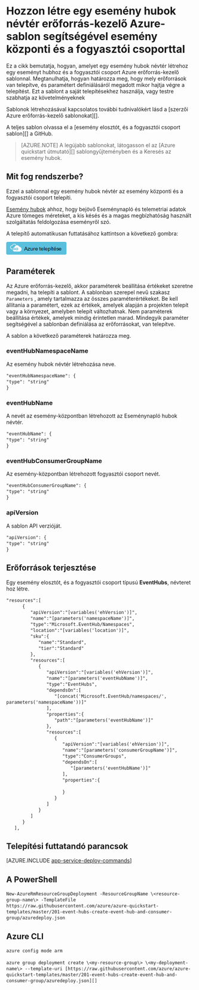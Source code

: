 <properties
    pageTitle="Hozzon létre egy esemény hubok névtér erőforrás-kezelő Azure-sablon segítségével esemény központi és a fogyasztói csoporttal |} Microsoft Azure"
    description="Hozzon létre egy esemény hubok névtér esemény központi és erőforrás-kezelő Azure-sablon segítségével fogyasztói csoport"
    services="event-hubs"
    documentationCenter=".net"
    authors="sethmanheim"
    manager="timlt"
    editor=""/>

<tags
    ms.service="event-hubs"
    ms.devlang="tbd"
    ms.topic="article"
    ms.tgt_pltfrm="dotnet"
    ms.workload="na"
    ms.date="08/31/2016"
    ms.author="sethm;shvija"/>

# <a name="create-an-event-hubs-namespace-with-event-hub-and-consumer-group-using-an-azure-resource-manager-template"></a>Hozzon létre egy esemény hubok névtér erőforrás-kezelő Azure-sablon segítségével esemény központi és a fogyasztói csoporttal

Ez a cikk bemutatja, hogyan, amelyet egy esemény hubok névtér létrehoz egy eseményt hubhoz és a fogyasztói csoport Azure erőforrás-kezelő sablonnal. Megtanulhatja, hogyan határozza meg, hogy mely erőforrások van telepítve, és paramétert definiálásáról megadott mikor hajtja végre a telepítést. Ezt a sablont a saját telepítésekhez használja, vagy testre szabhatja az követelményeknek

Sablonok létrehozásával kapcsolatos további tudnivalókért lásd a [szerzői Azure erőforrás-kezelő sablonokat][].

A teljes sablon olvassa el a [esemény elosztót, és a fogyasztói csoport sablon][] a GitHub.

>[AZURE.NOTE]
>A legújabb sablonokat, látogasson el az [Azure quickstart útmutató][] sablongyűjteményben és a Keresés az esemény hubok.

## <a name="what-will-you-deploy"></a>Mit fog rendszerbe?

Ezzel a sablonnal egy esemény hubok névtér az esemény központi és a fogyasztói csoport telepíti.

[Esemény hubok](../event-hubs/event-hubs-what-is-event-hubs.md) ahhoz, hogy bejövő Eseménynapló és telemetriai adatok Azure tömeges méreteket, a kis késés és a magas megbízhatóság használt szolgáltatás feldolgozása eseményről szó.

A telepítő automatikusan futtatásához kattintson a következő gombra:

[![Azure telepítése](./media/event-hubs-resource-manager-namespace-event-hub/deploybutton.png)](https://portal.azure.com/#create/Microsoft.Template/uri/https%3A%2F%2Fraw.githubusercontent.com%2FAzure%2Fazure-quickstart-templates%2Fmaster%2F201-event-hubs-create-event-hub-and-consumer-group%2Fazuredeploy.json)

## <a name="parameters"></a>Paraméterek

Az Azure erőforrás-kezelő, akkor paraméterek beállítása értékeket szeretne megadni, ha telepíti a sablont. A sablonban szerepel nevű szakasz `Parameters` , amely tartalmazza az összes paraméterértékeket. Be kell állítania a paramétert, ezek az értékek, amelyek alapján a projekten telepít vagy a környezet, amelyben telepít változhatnak. Nem paraméterek beállítása értékek, amelyek mindig érintetlen marad. Mindegyik paraméter segítségével a sablonban definiálása az erőforrásokat, van telepítve.

A sablon a következő paraméterek határozza meg.

### <a name="eventhubnamespacename"></a>eventHubNamespaceName

Az esemény hubok névtér létrehozása neve.

```
"eventHubNamespaceName": {
"type": "string"
}
```

### <a name="eventhubname"></a>eventHubName

A nevét az esemény-központban létrehozott az Eseménynapló hubok névtér.

```
"eventHubName": {
"type": "string"
}
```

### <a name="eventhubconsumergroupname"></a>eventHubConsumerGroupName

Az esemény-központban létrehozott fogyasztói csoport nevét.

```
"eventHubConsumerGroupName": {
"type": "string"
}
```

### <a name="apiversion"></a>apiVersion

A sablon API verzióját.

```
"apiVersion": {
"type": "string"
}
```

## <a name="resources-to-deploy"></a>Erőforrások terjesztése

Egy esemény elosztót, és a fogyasztói csoport típusú **EventHubs**, névteret hoz létre.

```
"resources":[  
      {  
         "apiVersion":"[variables('ehVersion')]",
         "name":"[parameters('namespaceName')]",
         "type":"Microsoft.EventHub/Namespaces",
         "location":"[variables('location')]",
         "sku":{  
            "name":"Standard",
            "tier":"Standard"
         },
         "resources":[  
            {  
               "apiVersion":"[variables('ehVersion')]",
               "name":"[parameters('eventHubName')]",
               "type":"EventHubs",
               "dependsOn":[  
                  "[concat('Microsoft.EventHub/namespaces/', parameters('namespaceName'))]"
               ],
               "properties":{  
                  "path":"[parameters('eventHubName')]"
               },
               "resources":[  
                  {  
                     "apiVersion":"[variables('ehVersion')]",
                     "name":"[parameters('consumerGroupName')]",
                     "type":"ConsumerGroups",
                     "dependsOn":[  
                        "[parameters('eventHubName')]"
                     ],
                     "properties":{  

                     }
                  }
               ]
            }
         ]
      }
   ],
```

## <a name="commands-to-run-deployment"></a>Telepítési futtatandó parancsok

[AZURE.INCLUDE [app-service-deploy-commands](../../includes/app-service-deploy-commands.md)]

## <a name="powershell"></a>A PowerShell

```
New-AzureRmResourceGroupDeployment -ResourceGroupName \<resource-group-name\> -TemplateFile https://raw.githubusercontent.com/azure/azure-quickstart-templates/master/201-event-hubs-create-event-hub-and-consumer-group/azuredeploy.json
```

## <a name="azure-cli"></a>Azure CLI

```
azure config mode arm

azure group deployment create \<my-resource-group\> \<my-deployment-name\> --template-uri [https://raw.githubusercontent.com/azure/azure-quickstart-templates/master/201-event-hubs-create-event-hub-and-consumer-group/azuredeploy.json][]
```

[Erőforrás-kezelő Azure-sablonok létrehozása]: ../resource-group-authoring-templates.md
[Azure quickstart útmutató sablonok]:  https://azure.microsoft.com/documentation/templates/?term=event+hubs
[Using Azure PowerShell with Azure Resource Manager]: ../powershell-azure-resource-manager.md
[Using the Azure CLI for Mac, Linux, and Windows with Azure Resource Management]: ../xplat-cli-azure-resource-manager.md
[Esemény központi és a fogyasztói csoport sablon]: https://github.com/Azure/azure-quickstart-templates/blob/master/201-event-hubs-create-event-hub-and-consumer-group/
